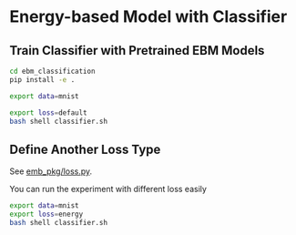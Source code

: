 

# Energy-based Model with Classifier 

## Train Classifier with Pretrained EBM Models 

```bash 
cd ebm_classification
pip install -e .

export data=mnist

export loss=default
bash shell classifier.sh

```


## Define Another Loss Type

See [emb_pkg/loss.py](emb_pkg/loss.py).

You can run the experiment with different loss easily 

```bash 
export data=mnist
export loss=energy
bash shell classifier.sh
```
